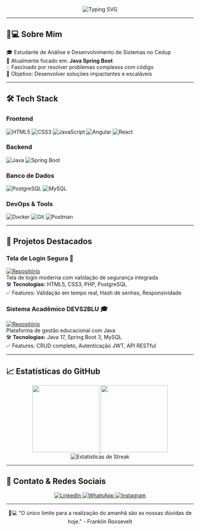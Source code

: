 <div align="center">
  <img src="https://readme-typing-svg.demolab.com?font=Fira+Code&size=30&duration=2800&pause=2000&color=3CEB2F&center=true&vCenter=true&width=940&lines=Olá%2C+Seja+Bem-Vindo(a)!+👋;Desenvolvedor+FullStack+em+Formação+💻;Apaixonado+por+Tecnologia+e+Inovação+🚀" alt="Typing SVG" />
</div>

---

## 👨💻 Sobre Mim

🎓 Estudante de Análise e Desenvolvimento de Sistemas no Cedup  
🚀 Atualmente focado em: **Java Spring Boot**  
💡 Fascinado por resolver problemas complexos com código  
🎯 Objetivo: Desenvolver soluções impactantes e escaláveis

---

## 🛠️ Tech Stack

### Frontend
![HTML5](https://img.shields.io/badge/HTML5-E34F26?style=for-the-badge&logo=html5&logoColor=white)
![CSS3](https://img.shields.io/badge/CSS3-1572B6?style=for-the-badge&logo=css3&logoColor=white)
![JavaScript](https://img.shields.io/badge/JavaScript-F7DF1E?style=for-the-badge&logo=javascript&logoColor=black)
![Angular](https://img.shields.io/badge/Angular-DD0031?style=for-the-badge&logo=angular&logoColor=white)
![React](https://img.shields.io/badge/React-20232A?style=for-the-badge&logo=react&logoColor=61DAFB)

### Backend
![Java](https://img.shields.io/badge/Java-ED8B00?style=for-the-badge&logo=openjdk&logoColor=white)
![Spring Boot](https://img.shields.io/badge/Spring_Boot-6DB33F?style=for-the-badge&logo=spring-boot&logoColor=white)

### Banco de Dados
![PostgreSQL](https://img.shields.io/badge/PostgreSQL-316192?style=for-the-badge&logo=postgresql&logoColor=white)
![MySQL](https://img.shields.io/badge/MySQL-005C84?style=for-the-badge&logo=mysql&logoColor=white)

### DevOps & Tools
![Docker](https://img.shields.io/badge/Docker-2CA5E0?style=for-the-badge&logo=docker&logoColor=white)
![Git](https://img.shields.io/badge/Git-E44C30?style=for-the-badge&logo=git&logoColor=white)
![Postman](https://img.shields.io/badge/Postman-FF6C37?style=for-the-badge&logo=postman&logoColor=white)

---

## 🚀 Projetos Destacados

### Tela de Login Segura 🔐
[![Repositório](https://img.shields.io/badge/GitHub-Repositório-181717?style=for-the-badge&logo=github)](https://github.com/GuilhermeAntonio05/TelaDeLogin)  
Tela de login moderna com validação de segurança integrada  
🛠️ **Tecnologias:** HTML5, CSS3, PHP, PostgreSQL  
✅ Features: Validação em tempo real, Hash de senhas, Responsividade

### Sistema Acadêmico DEVS2BLU 🎓
[![Repositório](https://img.shields.io/badge/GitHub-Repositório-181717?style=for-the-badge&logo=github)](https://github.com/LoesterBotelho/DEVS2BLU)  
Plataforma de gestão educacional com Java  
🛠️ **Tecnologias:** Java 17, Spring Boot 3, MySQL  
✅ Features: CRUD completo, Autenticação JWT, API RESTful

---

## 📈 Estatísticas do GitHub

<div align="center">
  <a href="https://github.com/GuilhermeAntonio05">
    <img height="180em" src="https://github-readme-stats.vercel.app/api?username=GuilhermeAntonio05&show_icons=true&theme=dracula&include_all_commits=true&count_private=true"/>
    <img height="180em" src="https://github-readme-stats.vercel.app/api/top-langs/?username=GuilhermeAntonio05&layout=compact&langs_count=7&theme=dracula"/>
  </a>
</div>

<div align="center">
  <img src="https://streak-stats.demolab.com?user=GuilhermeAntonio05&theme=dracula&date_format=j%20M%5B%20Y%5D" alt="Estatísticas de Streak"/>
</div>

---

## 📱 Contato & Redes Sociais

<div align="center">
  <a href="[https://www.linkedin.com/in/guilherme-ant%C3%B4nio-da-silva-a23668334/]" target="_blank">
    <img src="https://img.shields.io/badge/LinkedIn-0077B5?style=for-the-badge&logo=linkedin&logoColor=white" alt="LinkedIn">
  </a>
  <a href="https://wa.me/47997660815" target="_blank">
    <img src="https://img.shields.io/badge/WhatsApp-25D366?style=for-the-badge&logo=whatsapp&logoColor=white" alt="WhatsApp">
  </a>
  <a href="https://www.instagram.com/oguilhermeansilva/" target="_blank">
    <img src="https://img.shields.io/badge/Instagram-E4405F?style=for-the-badge&logo=instagram&logoColor=white" alt="Instagram">
  </a>
</div>

---

<div align="center">
  👨💻 "O único limite para a realização do amanhã são as nossas dúvidas de hoje." - Franklin Roosevelt
</div>
